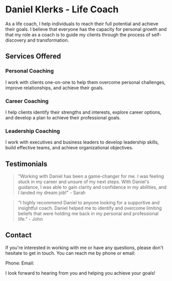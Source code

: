 # Daniel Klerks - Life Coach

As a life coach, I help individuals to reach their full potential and achieve their goals. I believe that everyone has the capacity for personal growth and that my role as a coach is to guide my clients through the process of self-discovery and transformation.

## Services Offered

### Personal Coaching
I work with clients one-on-one to help them overcome personal challenges, improve relationships, and achieve their goals.

### Career Coaching
I help clients identify their strengths and interests, explore career options, and develop a plan to achieve their professional goals.

### Leadership Coaching
I work with executives and business leaders to develop leadership skills, build effective teams, and achieve organizational objectives.

## Testimonials

> "Working with Daniel has been a game-changer for me. I was feeling stuck in my career and unsure of my next steps. With Daniel's guidance, I was able to gain clarity and confidence in my abilities, and I landed my dream job!" - Sarah

> "I highly recommend Daniel to anyone looking for a supportive and insightful coach. Daniel helped me to identify and overcome limiting beliefs that were holding me back in my personal and professional life." - John

## Contact

If you're interested in working with me or have any questions, please don't hesitate to get in touch. You can reach me by phone or email:

Phone: 
Email: 

I look forward to hearing from you and helping you achieve your goals!
